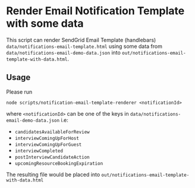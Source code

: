 # Render Email Notification Template with some data

This script can render SendGrid Email Template (handlebars) `data/notifications-email-template.html` using some data from `data/notifications-email-demo-data.json` into `out/notifications-email-template-with-data.html`.

## Usage

Please run

```
node scripts/notification-email-template-renderer <notificationId>
```

where `<notificationId>` can be one of the keys in `data/notifications-email-demo-data.json` i.e:

- `candidatesAvailableForReview`
- `interviewComingUpForHost`
- `interviewComingUpForGuest`
- `interviewCompleted`
- `postInterviewCandidateAction`
- `upcomingResourceBookingExpiration`

The resulting file would be placed into `out/notifications-email-template-with-data.html`